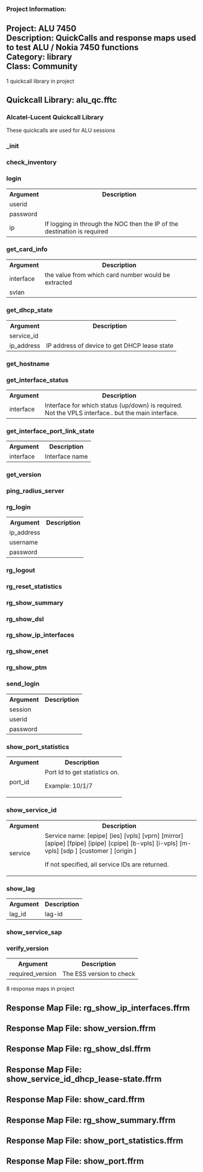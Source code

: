 ### Project Information:
Project: ALU 7450  
Description: QuickCalls and response maps used to test ALU / Nokia 7450 functions  
Category: library  
Class: Community
 ----
1 quickcall library in project
## Quickcall Library: alu_qc.fftc
### Alcatel-Lucent Quickcall Library
These quickcalls are used for ALU sessions
### _init
### check_inventory
### login
<table><tr><th>Argument</th><th>Description</th></tr>
<tr><td>userid</td><tr></tr>
<tr><td>password</td><tr></tr>
<tr><td>ip</td><td>If logging in through the NOC then the IP of the destination is required</tr></td></table>

### get_card_info
<table><tr><th>Argument</th><th>Description</th></tr>
<tr><td>interface</td><td>the value from which card number would be extracted
</tr></td>
<tr><td>svlan</td><tr></tr></table>

### get_dhcp_state
<table><tr><th>Argument</th><th>Description</th></tr>
<tr><td>service_id</td><tr></tr>
<tr><td>ip_address</td><td>IP address of device to get DHCP lease state</tr></td></table>

### get_hostname
### get_interface_status
<table><tr><th>Argument</th><th>Description</th></tr>
<tr><td>interface</td><td>Interface for which status (up/down) is required.
Not the VPLS interface.. but the main interface.</tr></td></table>

### get_interface_port_link_state
<table><tr><th>Argument</th><th>Description</th></tr>
<tr><td>interface</td><td>Interface name</tr></td></table>

### get_version
### ping_radius_server
### rg_login
<table><tr><th>Argument</th><th>Description</th></tr>
<tr><td>ip_address</td><tr></tr>
<tr><td>username</td><tr></tr>
<tr><td>password</td><tr></tr></table>

### rg_logout
### rg_reset_statistics
### rg_show_summary
### rg_show_dsl
### rg_show_ip_interfaces
### rg_show_enet
### rg_show_ptm
### send_login
<table><tr><th>Argument</th><th>Description</th></tr>
<tr><td>session</td><tr></tr>
<tr><td>userid</td><tr></tr>
<tr><td>password</td><tr></tr></table>

### show_port_statistics
<table><tr><th>Argument</th><th>Description</th></tr>
<tr><td>port_id</td><td>Port Id to get statistics on.

Example:
10/1/7</tr></td></table>

### show_service_id
<table><tr><th>Argument</th><th>Description</th></tr>
<tr><td>service</td><td>Service name: [epipe] [ies] [vpls] [vprn] [mirror] [apipe] [fpipe] [ipipe] [cpipe] [b-vpls] [i-vpls] [m-vpls] [sdp <sdp-id>] [customer <customer-id>] [origin <creation-origin>]

If not specified, all service IDs are returned.</tr></td></table>

### show_lag
<table><tr><th>Argument</th><th>Description</th></tr>
<tr><td>lag_id</td><td>lag-id</tr></td></table>

### show_service_sap
### verify_version
<table><tr><th>Argument</th><th>Description</th></tr>
<tr><td>required_version</td><td>The ESS version to check</tr></td></table>

8 response maps in project
## Response Map File: rg_show_ip_interfaces.ffrm
## Response Map File: show_version.ffrm
## Response Map File: rg_show_dsl.ffrm
## Response Map File: show_service_id_dhcp_lease-state.ffrm
## Response Map File: show_card.ffrm
## Response Map File: rg_show_summary.ffrm
## Response Map File: show_port_statistics.ffrm
## Response Map File: show_port.ffrm